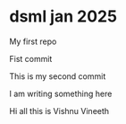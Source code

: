 # dsml jan 2025
 My first repo


Fist commit

This is my second commit

I am writing something here


Hi all this is Vishnu Vineeth
